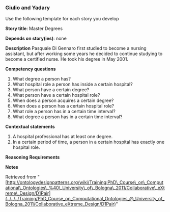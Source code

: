 ###   Giulio and Yadary


Use the following template for each story you develop


__Story title__: Master Degrees


__Depends on story(ies)__: none


__Description__
Pasquale Di Gennaro first studied to become a nursing assistant, but after working some years he decided to continue studying to become a certified nurse. He took his degree in May 2001.


__Competency questions__



1. What degree a person has?
2. What hospital role a person has inside a certain hospital?
3. What person have a certain degree?
4. What person have a certain hospital role?
5. When does a person acquires a certain degree?
6. When does a person has a certain hospital role?
7. What role a person has in a certain time interval?
8. What degree a person has in a certain time interval?


__Contextual statements__



1. A hospital professional has at least one degree.
2. In a certain period of time, a person in a certain hospital has exactly one hospital role.


  

__Reasoning Requirements__


  

__Notes__





Retrieved from "[http://ontologydesignpatterns.org/wiki/Training:PhD\_Course\_on\_Computational\_Ontologies\_%40\_University\_of\_Bologna\_2011/Collaborative\_eXtreme\_Design/D1Pair](../../../Training/PhD_Course_on_Computational_Ontologies_@_University_of_Bologna_2011/Collaborative_eXtreme_Design/D1Pair)"